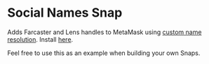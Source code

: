 # Social Names Snap

Adds Farcaster and Lens handles to MetaMask using [custom name resolution](https://docs.metamask.io/snaps/features/custom-name-resolution/). Install [here](https://montoya.github.io/social-names-snap/).

Feel free to use this as an example when building your own Snaps. 